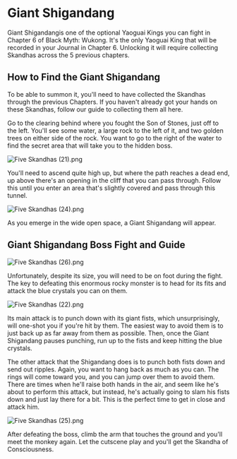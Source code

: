 # Giant Shigandang

Giant Shigandangis one of the optional Yaoguai Kings you can fight in Chapter 6 of Black Myth: Wukong. It's the only Yaoguai King that will be recorded in your Journal in Chapter 6. Unlocking it will require collecting Skandhas across the 5 previous chapters. 

## How to Find the Giant Shigandang

To be able to summon it, you'll need to have collected the Skandhas through the previous Chapters. If you haven't already got your hands on these Skandhas, follow our guide to collecting them all here. 

Go to the clearing behind where you fought the Son of Stones, just off to the left. You'll see some water, a large rock to the left of it, and two golden trees on either side of the rock. You want to go to the right of the water to find the secret area that will take you to the hidden boss. 

![Five Skandhas \(21\).png](https://oyster.ignimgs.com/mediawiki/apis.ign.com/black-myth-wukong/f/fc/Five_Skandhas_%2821%29.png)

You'll need to ascend quite high up, but where the path reaches a dead end, up above there's an opening in the cliff that you can pass through. Follow this until you enter an area that's slightly covered and pass through this tunnel. 

![Five Skandhas \(24\).png](https://oyster.ignimgs.com/mediawiki/apis.ign.com/black-myth-wukong/8/82/Five_Skandhas_%2824%29.png)

As you emerge in the wide open space, a Giant Shigandang will appear. 

## Giant Shigandang Boss Fight and Guide

![Five Skandhas \(26\).png](https://oyster.ignimgs.com/mediawiki/apis.ign.com/black-myth-wukong/0/00/Five_Skandhas_%2826%29.png)

Unfortunately, despite its size, you will need to be on foot during the fight. The key to defeating this enormous rocky monster is to head for its fits and attack the blue crystals you can on them. 

![Five Skandhas \(22\).png](https://oyster.ignimgs.com/mediawiki/apis.ign.com/black-myth-wukong/e/e8/Five_Skandhas_%2822%29.png)

Its main attack is to punch down with its giant fists, which unsurprisingly, will one-shot you if you're hit by them. The easiest way to avoid them is to just back up as far away from them as possible. Then, once the Giant Shigandang pauses punching, run up to the fists and keep hitting the blue crystals. 

The other attack that the Shigandang does is to punch both fists down and send out ripples. Again, you want to hang back as much as you can. The rings will come toward you, and you can jump over them to avoid them. There are times when he'll raise both hands in the air, and seem like he's about to perform this attack, but instead, he's actually going to slam his fists down and just lay there for a bit. This is the perfect time to get in close and attack him. 

![Five Skandhas \(25\).png](https://oyster.ignimgs.com/mediawiki/apis.ign.com/black-myth-wukong/7/71/Five_Skandhas_%2825%29.png)

After defeating the boss, climb the arm that touches the ground and you'll meet the monkey again. Let the cutscene play and you'll get the Skandha of Consciousness. 
